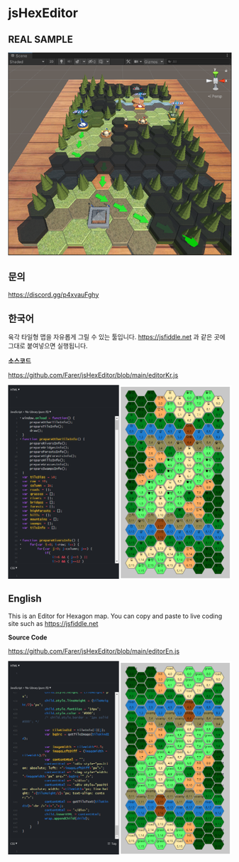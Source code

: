 # jsHexEditor

## REAL SAMPLE
![Image of sample](https://github.com/Farer/jsHexEditor/blob/main/sample.png)


## 문의
https://discord.gg/p4xvauFghy

## 한국어
육각 타일형 맵을 자유롭게 그릴 수 있는 툴입니다.
https://jsfiddle.net 과 같은 곳에 그대로 붙여넣으면 실행됩니다.

**소스코드**

https://github.com/Farer/jsHexEditor/blob/main/editorKr.js

![Image of edirorKr](https://github.com/Farer/jsHexEditor/blob/main/editorKr.png)

## English
This is an Editor for Hexagon map.
You can copy and paste to live coding site such as https://jsfiddle.net

**Source Code**

https://github.com/Farer/jsHexEditor/blob/main/editorEn.js

![Image of edirorEn](https://github.com/Farer/jsHexEditor/blob/main/editorEn.png)
